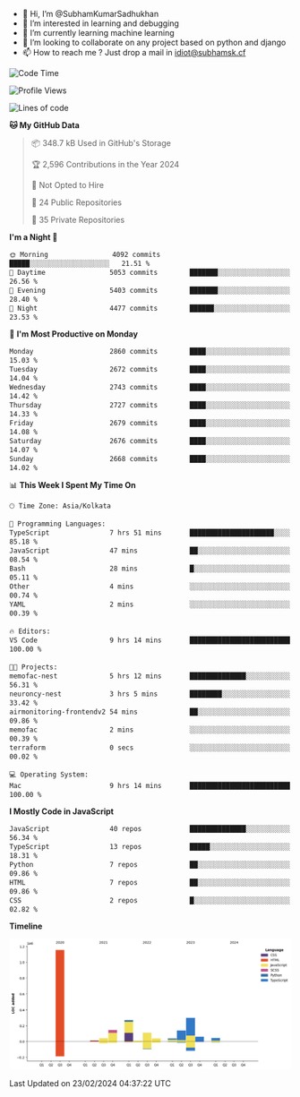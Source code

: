 - 👋 Hi, I’m @SubhamKumarSadhukhan
- 👀 I’m interested in learning and debugging
- 🌱 I’m currently learning machine learning
- 💞️ I’m looking to collaborate on any project based on python and django
- 📫 How to reach me ?
      Just drop a mail in idiot@subhamsk.cf

<!---
SubhamKumarSadhukhan/SubhamKumarSadhukhan is a ✨ special ✨ repository because its `README.md` (this file) appears on your GitHub profile.
You can click the Preview link to take a look at your changes.
--->


<!--START_SECTION:waka-->
![Code Time](http://img.shields.io/badge/Code%20Time-1%2C956%20hrs%2041%20mins-blue)

![Profile Views](http://img.shields.io/badge/Profile%20Views-0-blue)

![Lines of code](https://img.shields.io/badge/From%20Hello%20World%20I%27ve%20Written-2.4%20million%20lines%20of%20code-blue)

**🐱 My GitHub Data** 

> 📦 348.7 kB Used in GitHub's Storage 
 > 
> 🏆 2,596 Contributions in the Year 2024
 > 
> 🚫 Not Opted to Hire
 > 
> 📜 24 Public Repositories 
 > 
> 🔑 35 Private Repositories 
 > 
**I'm a Night 🦉** 

```text
🌞 Morning                4092 commits        █████░░░░░░░░░░░░░░░░░░░░   21.51 % 
🌆 Daytime                5053 commits        ███████░░░░░░░░░░░░░░░░░░   26.56 % 
🌃 Evening                5403 commits        ███████░░░░░░░░░░░░░░░░░░   28.40 % 
🌙 Night                  4477 commits        ██████░░░░░░░░░░░░░░░░░░░   23.53 % 
```
📅 **I'm Most Productive on Monday** 

```text
Monday                   2860 commits        ████░░░░░░░░░░░░░░░░░░░░░   15.03 % 
Tuesday                  2672 commits        ████░░░░░░░░░░░░░░░░░░░░░   14.04 % 
Wednesday                2743 commits        ████░░░░░░░░░░░░░░░░░░░░░   14.42 % 
Thursday                 2727 commits        ████░░░░░░░░░░░░░░░░░░░░░   14.33 % 
Friday                   2679 commits        ████░░░░░░░░░░░░░░░░░░░░░   14.08 % 
Saturday                 2676 commits        ████░░░░░░░░░░░░░░░░░░░░░   14.07 % 
Sunday                   2668 commits        ████░░░░░░░░░░░░░░░░░░░░░   14.02 % 
```


📊 **This Week I Spent My Time On** 

```text
🕑︎ Time Zone: Asia/Kolkata

💬 Programming Languages: 
TypeScript               7 hrs 51 mins       █████████████████████░░░░   85.18 % 
JavaScript               47 mins             ██░░░░░░░░░░░░░░░░░░░░░░░   08.54 % 
Bash                     28 mins             █░░░░░░░░░░░░░░░░░░░░░░░░   05.11 % 
Other                    4 mins              ░░░░░░░░░░░░░░░░░░░░░░░░░   00.74 % 
YAML                     2 mins              ░░░░░░░░░░░░░░░░░░░░░░░░░   00.39 % 

🔥 Editors: 
VS Code                  9 hrs 14 mins       █████████████████████████   100.00 % 

🐱‍💻 Projects: 
memofac-nest             5 hrs 12 mins       ██████████████░░░░░░░░░░░   56.31 % 
neuroncy-nest            3 hrs 5 mins        ████████░░░░░░░░░░░░░░░░░   33.42 % 
airmonitoring-frontendv2 54 mins             ██░░░░░░░░░░░░░░░░░░░░░░░   09.86 % 
memofac                  2 mins              ░░░░░░░░░░░░░░░░░░░░░░░░░   00.39 % 
terraform                0 secs              ░░░░░░░░░░░░░░░░░░░░░░░░░   00.02 % 

💻 Operating System: 
Mac                      9 hrs 14 mins       █████████████████████████   100.00 % 
```

**I Mostly Code in JavaScript** 

```text
JavaScript               40 repos            ██████████████░░░░░░░░░░░   56.34 % 
TypeScript               13 repos            █████░░░░░░░░░░░░░░░░░░░░   18.31 % 
Python                   7 repos             ██░░░░░░░░░░░░░░░░░░░░░░░   09.86 % 
HTML                     7 repos             ██░░░░░░░░░░░░░░░░░░░░░░░   09.86 % 
CSS                      2 repos             █░░░░░░░░░░░░░░░░░░░░░░░░   02.82 % 
```



**Timeline**

![Lines of Code chart](https://raw.githubusercontent.com/SubhamKumarSadhukhan/SubhamKumarSadhukhan/main/assets/bar_graph.png)


 Last Updated on 23/02/2024 04:37:22 UTC
<!--END_SECTION:waka-->
